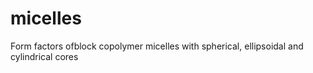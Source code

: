 # micelles
Form factors ofblock copolymer micelles with spherical, ellipsoidal and cylindrical cores
